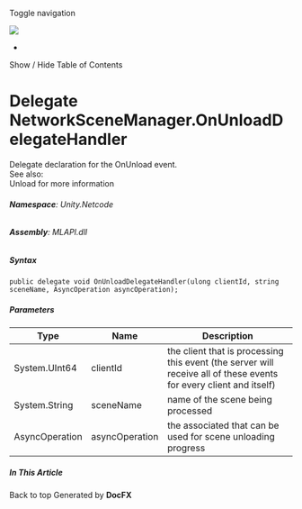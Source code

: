 <div id="wrapper">

<div>

<div class="container">

<div class="navbar-header">

Toggle navigation

<img src="../logo.svg" id="logo" class="svg" />

</div>

<div id="navbar" class="collapse navbar-collapse">

<div class="form-group">

</div>

</div>

</div>

<div class="subnav navbar navbar-default">

<div id="breadcrumb" class="container hide-when-search">

-   

</div>

</div>

</div>

<div class="container body-content hide-when-search" role="main">

<div class="sidenav hide-when-search">

Show / Hide Table of Contents

<div id="sidetoggle" class="sidetoggle collapse">

<div id="sidetoc">

</div>

</div>

</div>

<div class="article row grid-right">

<div class="col-md-10">

# Delegate NetworkSceneManager.OnUnloadDelegateHandler

<div class="markdown level0 summary">

Delegate declaration for the OnUnload event.  
See also:  
Unload for more information

</div>

<div class="markdown level0 conceptual">

</div>

###### **Namespace**: Unity.Netcode

###### **Assembly**: MLAPI.dll

##### Syntax

<div class="codewrapper">

``` lang-csharp
public delegate void OnUnloadDelegateHandler(ulong clientId, string sceneName, AsyncOperation asyncOperation);
```

</div>

##### Parameters

| Type           | Name           | Description                                                                                                        |
|----------------|----------------|--------------------------------------------------------------------------------------------------------------------|
| System.UInt64  | clientId       | the client that is processing this event (the server will receive all of these events for every client and itself) |
| System.String  | sceneName      | name of the scene being processed                                                                                  |
| AsyncOperation | asyncOperation | the associated that can be used for scene unloading progress                                                       |

</div>

<div class="hidden-sm col-md-2" role="complementary">

<div class="sideaffix">

<div class="contribution">

</div>

##### In This Article

<div>

</div>

</div>

</div>

</div>

</div>

<div class="grad-bottom">

</div>

<div class="footer">

<div class="container">

Back to top Generated by **DocFX**

</div>

</div>

</div>
